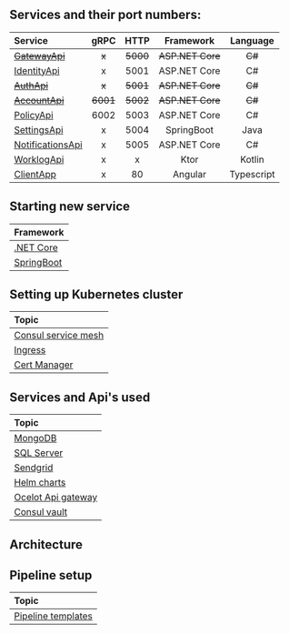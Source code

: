 ## Services and their port numbers:

| Service          |   gRPC   |   HTTP   |       Framework       | Language |
| :--------------- | :------: | :------: | :--------------: | :------: |
| ~~[GatewayApi](https://github.com/itsbibeksaini/GatewayApi)~~       |    ~~x~~     |   ~~5000~~   |   ~~ASP.NET Core~~   |    ~~C#~~    |
| [IdentityApi](https://github.com/itsbibeksaini/IdentityApi)      |    x     |   5001   |   ASP.NET Core   |    C#    |
| ~~[AuthApi](https://github.com/itsbibeksaini/AuthApi)~~      |  ~~x~~   | ~~5001~~ | ~~ASP.NET Core~~ |  ~~C#~~  |
| ~~[AccountApi](https://github.com/itsbibeksaini/AccountApi)~~   | ~~6001~~ | ~~5002~~ | ~~ASP.NET Core~~ |  ~~C#~~  |
| [PolicyApi](https://github.com/itsbibeksaini/PolicyApi)        |   6002   |   5003   |   ASP.NET Core   |    C#    |
| [SettingsApi](https://github.com/itsbibeksaini/SettingsApi)      |    x     |   5004   |    SpringBoot    |   Java   |
| [NotificationsApi](https://github.com/itsbibeksaini/NotificationApi) |    x     |   5005   |   ASP.NET Core   |    C#    |
| [WorklogApi](https://github.com/TMExperimentals/WorklogApi) | x | x | Ktor | Kotlin |
| [ClientApp](https://github.com/itsbibeksaini/ClientApp) | x | 80 | Angular | Typescript |


## Starting new service

| Framework                                                                    |
| :---------------------------------------------------------------------------- |
| [.NET Core](https://github.com/itsbibeksaini/docs/blob/main/DotNet)     |
| [SpringBoot](https://github.com/itsbibeksaini/docs/blob/main/SpringBoot) |

## Setting up Kubernetes cluster

| Topic                  |
| :--------------------- |
| [Consul service mesh](https://github.com/itsbibeksaini/docs/tree/main/Consul)             |
| [Ingress](https://github.com/itsbibeksaini/docs/tree/main/k8s%20Ingress) |
| [Cert Manager](https://github.com/itsbibeksaini/docs/tree/main/Cert%20Manager)       |

## Services and Api's used

| Topic                  |
| :--------------------- |
| [MongoDB](https://github.com/itsbibeksaini/docs/tree/main/MongoDB)            |
| [SQL Server](https://github.com/TMExperimentals/docs/tree/main/SQL%20Server)         |
| [Sendgrid]()           |
| [Helm charts]()        |
| [Ocelot Api gateway](https://github.com/itsbibeksaini/docs/tree/main/Ocelot) |
| [Consul vault]() |

## Architecture

## Pipeline setup
| Topic |
| :---- |
| [Pipeline templates](https://github.com/itsbibeksaini/pipeline-templates/blob/main/README.md) |
